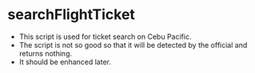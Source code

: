 # searchFlightTicket
- This script is used for ticket search on Cebu Pacific.
- The script is not so good so that it will be detected by the official and returns nothing.
- It should be enhanced later.
